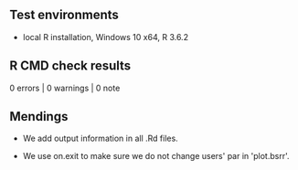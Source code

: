 ## Test environments
* local R installation, Windows 10 x64, R 3.6.2

## R CMD check results

0 errors | 0 warnings | 0 note

## Mendings

* We add output information in all .Rd files.

* We use on.exit to make sure we do not change users' par in 'plot.bsrr'.
